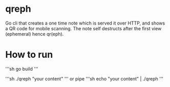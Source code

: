 # qreph
Go cli that creates a one time note which is served it over HTTP, and shows a QR code for mobile scanning. The note self destructs after the first view (ephemeral) hence qr(eph).

# How to run
'''sh
go build
'''

'''sh 
./qreph "your content"
'''
or pipe 
'''sh
echo "your content" | ./qreph
'''
